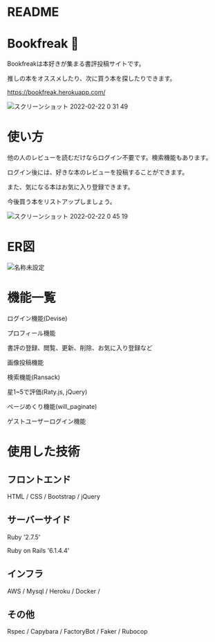 # README

# Bookfreak :book:
Bookfreakは本好きが集まる書評投稿サイトです。

推しの本をオススメしたり、次に買う本を探したりできます。

https://bookfreak.herokuapp.com/

![スクリーンショット 2022-02-22 0 31 49](https://user-images.githubusercontent.com/67816862/154985940-ea54bfea-f03d-4f9b-a5b7-22ecdb4808e6.png)

# 使い方

他の人のレビューを読むだけならログイン不要です。検索機能もあります。

ログイン後には、好きな本のレビューを投稿することができます。

また、気になる本はお気に入り登録できます。

今後買う本をリストアップしましょう。

![スクリーンショット 2022-02-22 0 45 19](https://user-images.githubusercontent.com/67816862/154987472-8920ccbf-1b15-44b0-8ca5-e4d8ba45f8a8.png)

# ER図

![名称未設定](https://user-images.githubusercontent.com/67816862/155001311-e4af7edb-f618-46b4-8a27-8583875eb3e7.jpg)

# 機能一覧

ログイン機能(Devise)

プロフィール機能

書評の登録、閲覧、更新、削除、お気に入り登録など

画像投稿機能

検索機能(Ransack)

星1~5で評価(Raty.js, jQuery)

ページめくり機能(will_paginate)

ゲストユーザーログイン機能

# 使用した技術

## フロントエンド

HTML / CSS / Bootstrap / jQuery

## サーバーサイド

Ruby '2.7.5'

Ruby on Rails '6.1.4.4'

## インフラ

AWS / Mysql / Heroku / Docker / 

## その他

Rspec / Capybara / FactoryBot / Faker / Rubocop
